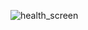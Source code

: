 

![health_screen](https://user-images.githubusercontent.com/113270585/191786053-a29ce58d-cb6c-4059-9239-ed4c5829d56d.png)
